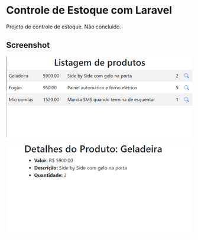 # Controle de Estoque com Laravel
  
  Projeto de controle de estoque. Não concluido. 

## Screenshot

<img src="https://github.com/RogerioPortela94/Controle-de-Estoque-Laravel/blob/main/Screenshot/estoque01.png">

<img src="https://github.com/RogerioPortela94/Controle-de-Estoque-Laravel/blob/main/Screenshot/estoque02.png">